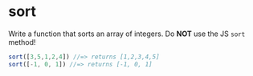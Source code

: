 # sort 

Write a function that sorts an array of integers. Do **NOT** use the JS `sort` method!

```js
sort([3,5,1,2,4]) //=> returns [1,2,3,4,5]
sort([-1, 0, 1]) //=> returns [-1, 0, 1]
```

